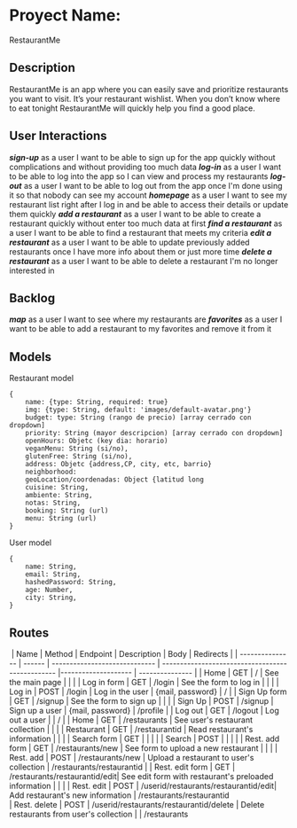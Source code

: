 # Proyect Name:
RestaurantMe

## Description
RestaurantMe is an app where you can easily save and prioritize restaurants you want to visit. It’s your restaurant wishlist. When you don’t know where to eat tonight RestaurantMe will quickly help you find a good place.

## User Interactions
***sign-up*** as a user I want to be able to sign up for the app quickly without complications and without providing too much data 
***log-in*** as a user I want to be able to log into the app so I can view and process my restaurants
***log-out*** as a user I want to be able to log out from the app once I'm done using it so that nobody can see my account
***homepage*** as a user I want to see my restaurant list right after I log in and be able to access their details or update them quickly
***add a restaurant*** as a user I want to be able to create a restaurant quickly without enter too much data at first
***find a restaurant*** as a user I want to be able to find a restaurant that meets my criteria
***edit a restaurant*** as a user I want to be able to update previously added restaurants once I have more info about them or just more time 
***delete a restaurant*** as a user I want to be able to delete a restaurant I'm no longer interested in

## Backlog
***map*** as a user I want to see where my restaurants are
***favorites*** as a user I want to be able to add a restaurant to my favorites and remove it from it

## Models
Restaurant model
```
{
    name: {type: String, required: true}
    img: {type: String, default: 'images/default-avatar.png'}
    budget: type: String (rango de precio) [array cerrado con dropdown]
    priority: String (mayor descripcion) [array cerrado con dropdown]
    openHours: Objetc (key dia: horario) 
    veganMenu: String (si/no),
    glutenFree: String (si/no),
    address: Objetc {address,CP, city, etc, barrio}
    neighborhood:
    geoLocation/coordenadas: Object {latitud long
    cuisine: String, 
    ambiente: String, 
    notas: String, 
    booking: String (url)
    menu: String (url)
}
```
User model
```
{
    name: String,
    email: String,
    hashedPassword: String,
    age: Number,
    city: String,
}
```
## Routes
​
| Name            | Method | Endpoint                      | Description                                            | Body                | Redirects       |
| --------------- | ------ | ----------------------------- | ------------------------------------------------       |-------------------- | --------------- |
| Home            | GET    | /                             | See the main page                                      |                      |                 |
| Log in form     | GET    | /login                        | See the form to log in                                 |                      |                 |
| Log in          | POST   | /login                        | Log in the user                                        | {mail, password}     | /               |
| Sign Up form    | GET    | /signup                       | See the form to sign up                                |                      |                 |
| Sign Up         | POST   | /signup                       | Sign up a user                                         |  {mail, password}    | /profile        |
| Log out         | GET    | /logout                       | Log out a user                                         |                      | /               |
| Home            | GET    | /restaurants                  | See user's restaurant collection                       |                      |                 |
| Restaurant      | GET    | /restaurantid                 | Read restaurant's information                          |                      |                 |
| Search form     | GET    |                               |                                                        |                      |
| Search          | POST   |                               |                                                        |                      |
| Rest. add form  | GET    | /restaurants/new              | See form to upload a new restaurant                    |                      |                 |
| Rest. add       | POST   | /restaurants/new              | Upload a restaurant to user's collection               |              /restaurants/restaurantid |
| Rest. edit form | GET    | /restaurants/restaurantid/edit| See edit form with restaurant's preloaded information  |                      |                 |
| Rest. edit      | POST   | /userid/restaurants/restaurantid/edit| Add restaurant's new information                |              /restaurants/restaurantid  
| Rest. delete    | POST   | /userid/restaurants/restaurantid/delete | Delete restaurants from user's collection    |                      | /restaurants  

